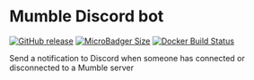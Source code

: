 # Mumble Discord bot
[![GitHub release](http://goozler.ru/github/release/goozler/mumble_discord_bot.svg?style=flat-square)](https://github.com/goozler/mumble_discord_bot/releases) [![MicroBadger Size](http://goozler.ru/microbadger/image-size/goozler/mumble_discord_bot.svg?style=flat-square)](https://hub.docker.com/r/goozler/mumble_discord_bot/) [![Docker Build Status](http://goozler.ru/docker/build/goozler/mumble_discord_bot.svg?style=flat-square)](https://hub.docker.com/r/goozler/mumble_discord_bot/builds)

Send a notification to Discord when someone has connected or disconnected to a Mumble server
